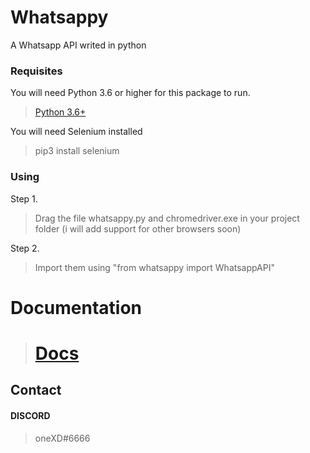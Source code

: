 # Whatsappy

A Whatsapp API writed in python

### Requisites

You will need Python 3.6 or higher for this package to run.

> <a href="https://www.python.org/downloads/release/python-360/" target="_blank">Python 3.6+</a>

You will need Selenium installed

> pip3 install selenium

### Using

Step 1.

> Drag the file whatsappy.py and chromedriver.exe in your project folder (i will add support for other browsers soon)

Step 2.

> Import them using "from whatsappy import WhatsappAPI"

# Documentation

> # <a href="https://github.com/oneXD/whatsappy/wiki/Documentation" target="_blank">Docs</a>


## Contact

#### DISCORD

> oneXD#6666
